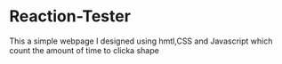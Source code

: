 # Reaction-Tester
This a simple webpage I designed using hmtl,CSS and Javascript which count the amount of time to clicka shape
